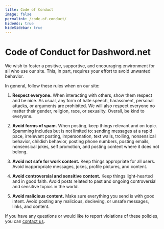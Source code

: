 ```yaml
---
title: Code of Conduct
image: false
permalink: /code-of-conduct/
hideAds: true
hideSidebar: true
---
```


<h1>Code of Conduct for Dashword.net</h1>

We wish to foster a positive, supportive, and encouraging environment for all who use our site. This, in part, requires your effort to avoid unwanted behavior.

In general, follow these rules when on our site:

1. **Respect everyone.** When interacting with others, show them respect and be nice. As usual, any form of hate speech, harassment, personal attacks, or arguments are prohibited. We will also respect everyone no matter their gender, religion, race, or sexuality. Overall, be kind to everyone.

2. **Avoid forms of spam.** When posting, keep things relevant and on topic. Spamming includes but is not limited to: sending messages at a rapid pace, irrelevant posting, impersonation, text walls, trolling, nonsensical behavior, childish behavior, posting phone numbers, posting emails, nonsensical jokes, self promotion, and posting content where it does not belong.

3. **Avoid not safe for work content.** Keep things appropriate for all users. Avoid inappropriate messages, jokes, profile pictures, and content.

4. **Avoid controversial and sensitive content.** Keep things light-hearted and in good faith. Avoid posts related to past and ongoing controversial and sensitive topics in the world.

5. **Avoid malicious content.** Make sure everything you send is with good intent. Avoid posting any malicious, decieving, or unsafe messages, links, and content.

If you have any questions or would like to report violations of these policies, you can [contact us](/contact/).

<!-- <h1>Dashword.net Code of Conduct</h1>

## Our Pledge

In the interest of fostering an open and welcoming environment, we as
contributors and maintainers pledge to make participation in our project and
our community a harassment-free experience for everyone, regardless of age, body
size, disability, ethnicity, sex characteristics, gender identity and expression,
level of experience, education, socio-economic status, nationality, personal
appearance, race, religion, or sexual identity and orientation.

## Our Standards

Examples of behavior that contributes to creating a positive environment
include:

* Using welcoming and inclusive language
* Being respectful of differing viewpoints and experiences
* Gracefully accepting constructive criticism
* Focusing on what is best for the community
* Showing empathy towards other community members

Examples of unacceptable behavior by participants include:

* The use of sexualized language or imagery and unwelcome sexual attention or
  advances
* Trolling, insulting/derogatory comments, and personal or political attacks
* Public or private harassment
* Publishing others' private information, such as a physical or electronic
  address, without explicit permission
* Other conduct which could reasonably be considered inappropriate in a
  professional setting

## Our Responsibilities

Project maintainers are responsible for clarifying the standards of acceptable
behavior and are expected to take appropriate and fair corrective action in
response to any instances of unacceptable behavior.

Project maintainers have the right and responsibility to remove, edit, or
reject comments, commits, code, wiki edits, issues, and other contributions
that are not aligned to this Code of Conduct, or to ban temporarily or
permanently any contributor for other behaviors that they deem inappropriate,
threatening, offensive, or harmful.

## Scope

This Code of Conduct applies within all project spaces, and it also applies when
an individual is representing the project or its community in public spaces.
Examples of representing a project or community include using an official
project e-mail address, posting via an official social media account, or acting
as an appointed representative at an online or offline event. Representation of
a project may be further defined and clarified by project maintainers.

## Enforcement

Instances of abusive, harassing, or otherwise unacceptable behavior may be
reported by contacting the project team at [INSERT EMAIL ADDRESS]. All
complaints will be reviewed and investigated and will result in a response that
is deemed necessary and appropriate to the circumstances. The project team is
obligated to maintain confidentiality with regard to the reporter of an incident.
Further details of specific enforcement policies may be posted separately.

Project maintainers who do not follow or enforce the Code of Conduct in good
faith may face temporary or permanent repercussions as determined by other
members of the project's leadership.

## Attribution

This Code of Conduct is adapted from the [Contributor Covenant][homepage], version 1.4,
available at https://www.contributor-covenant.org/version/1/4/code-of-conduct.html

[homepage]: https://www.contributor-covenant.org

For answers to common questions about this code of conduct, see
https://www.contributor-covenant.org/faq -->
